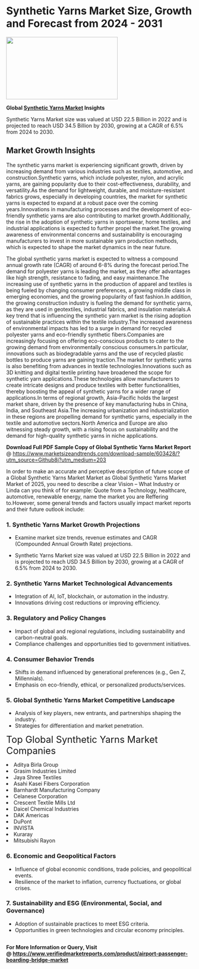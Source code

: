<H1>Synthetic Yarns Market Size, Growth and Forecast from 2024 - 2031</H1><img class="aligncenter size-medium wp-image-584254" src="https://thirdeyenews.in/wp-content/uploads/2024/09/Global-Market-Research-300x168.jpeg" alt="" width="300" height="168" /><p><strong>Global&nbsp;<a href="https://www.marketsizeandtrends.com/download-sample/603428/?utm_source=Github8j?utm_medium=203">Synthetic Yarns Market</a> Insights</strong></p><p>Synthetic Yarns Market size was valued at USD 22.5 Billion in 2022 and is projected to reach USD 34.5 Billion by 2030, growing at a CAGR of 6.5% from 2024 to 2030.</p><p><h2>Market Growth Insights</h2> <p>The synthetic yarns market is experiencing significant growth, driven by increasing demand from various industries such as textiles, automotive, and construction.Synthetic yarns, which include polyester, nylon, and acrylic yarns, are gaining popularity due to their cost-effectiveness, durability, and versatility.As the demand for lightweight, durable, and moisture-resistant fabrics grows, especially in developing countries, the market for synthetic yarns is expected to expand at a robust pace over the coming years.Innovations in manufacturing processes and the development of eco-friendly synthetic yarns are also contributing to market growth.Additionally, the rise in the adoption of synthetic yarns in sportswear, home textiles, and industrial applications is expected to further propel the market.The growing awareness of environmental concerns and sustainability is encouraging manufacturers to invest in more sustainable yarn production methods, which is expected to shape the market dynamics in the near future.</p> <p>The global synthetic yarns market is expected to witness a compound annual growth rate (CAGR) of around 6-8% during the forecast period.The demand for polyester yarns is leading the market, as they offer advantages like high strength, resistance to fading, and easy maintenance.The increasing use of synthetic yarns in the production of apparel and textiles is being fueled by changing consumer preferences, a growing middle class in emerging economies, and the growing popularity of fast fashion.In addition, the growing construction industry is fueling the demand for synthetic yarns, as they are used in geotextiles, industrial fabrics, and insulation materials.A key trend that is influencing the synthetic yarn market is the rising adoption of sustainable practices within the textile industry.The increased awareness of environmental impacts has led to a surge in demand for recycled polyester yarns and eco-friendly synthetic fibers.Companies are increasingly focusing on offering eco-conscious products to cater to the growing demand from environmentally conscious consumers.In particular, innovations such as biodegradable yarns and the use of recycled plastic bottles to produce yarns are gaining traction.The market for synthetic yarns is also benefiting from advances in textile technologies.Innovations such as 3D knitting and digital textile printing have broadened the scope for synthetic yarn applications.These technologies allow manufacturers to create intricate designs and produce textiles with better functionalities, thereby boosting the appeal of synthetic yarns for a wider range of applications.In terms of regional growth, Asia-Pacific holds the largest market share, driven by the presence of key manufacturing hubs in China, India, and Southeast Asia.The increasing urbanization and industrialization in these regions are propelling demand for synthetic yarns, especially in the textile and automotive sectors.North America and Europe are also witnessing steady growth, with a rising focus on sustainability and the demand for high-quality synthetic yarns in niche applications.<p><span class=""><strong>Download Full PDF Sample Copy of Global Synthetic Yarns Market Report</strong> @ <a href="https://www.marketsizeandtrends.com/download-sample/603428/?utm_source=Github8j?utm_medium=203" target="_blank">https://www.marketsizeandtrends.com/download-sample/603428/?utm_source=Github8j?utm_medium=203</a></span></p><p>In order to make an accurate and perceptive description of future scope of a Global&nbsp;Synthetic Yarns Market Market as Global&nbsp;Synthetic Yarns Market Market of 2025, you need to describe a clear Vision &ndash; What Industry or Linda can you think of for example: Quote from a Technology, healthcare, automotive, renewable energy, name the market you are Reffering to.However, some general trends and factors usually impact market reports and their future outlook include:</p><h3>1.&nbsp;<strong>Synthetic Yarns Market Growth Projections</strong></h3><ul><li>Examine market size trends, revenue estimates and CAGR (Compounded Annual Growth Rate) projections.</li><li><p>Synthetic Yarns Market size was valued at USD 22.5 Billion in 2022 and is projected to reach USD 34.5 Billion by 2030, growing at a CAGR of 6.5% from 2024 to 2030.</p></li></ul><h3>2.&nbsp;<strong>Synthetic Yarns Market Technological Advancements</strong></h3><ul><li>Integration of AI, IoT, blockchain, or automation in the industry.</li><li>Innovations driving cost reductions or improving efficiency.</li></ul><h3>3.&nbsp;<strong>Regulatory and Policy Changes</strong></h3><ul><li>Impact of global and regional regulations, including sustainability and carbon-neutral goals.</li><li>Compliance challenges and opportunities tied to government initiatives.</li></ul><h3>4.&nbsp;<strong>Consumer Behavior Trends</strong></h3><ul><li>Shifts in demand influenced by generational preferences (e.g., Gen Z, Millennials).</li><li>Emphasis on eco-friendly, ethical, or personalized products/services.</li></ul><h3>5.&nbsp;<strong>Global Synthetic Yarns Market Competitive Landscape</strong></h3><ul><li>Analysis of key players, new entrants, and partnerships shaping the industry.</li><li>Strategies for differentiation and market penetration.</li></ul><p data-pm-slice="1 1 []"><span style="color: inherit; font-family: inherit; font-size: 25px;">Top Global Synthetic Yarns Market Companies</span></p><div class="" data-test-id=""><p><li>Aditya Birla Group</li><li> Grasim Industries Limited</li><li> Jaya Shree Textiles</li><li> Asahi Kasei Fibers Corporation</li><li> Barnhardt Manufacturing Company</li><li> Celanese Corporation</li><li> Crescent Textile Mills Ltd</li><li> Daicel Chemical Industries</li><li> DAK Americas</li><li> DuPont</li><li> INVISTA</li><li> Kuraray</li><li> Mitsubishi Rayon</li></p></div><h3>6.&nbsp;<strong>Economic and Geopolitical Factors</strong></h3><ul><li>Influence of global economic conditions, trade policies, and geopolitical events.</li><li>Resilience of the market to inflation, currency fluctuations, or global crises.</li></ul><h3>7.&nbsp;<strong>Sustainability and ESG (Environmental, Social, and Governance)</strong></h3><ul><li>Adoption of sustainable practices to meet ESG criteria.</li><li>Opportunities in green technologies and circular economy principles.</li></ul><h2><strong style="font-size: 14px;">For More Information or Query, Visit @&nbsp;</strong><a style="background-color: #ffffff; font-size: 14px;" href="https://www.marketsizeandtrends.com/report/synthetic-yarns-market/" target="_blank">https://www.verifiedmarketreports.com/product/airport-passenger-boarding-bridge-market</a></h2>